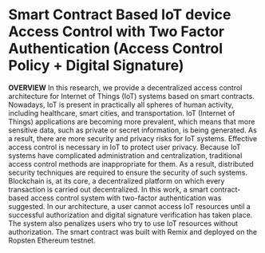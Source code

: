 # Smart Contract Based IoT device Access Control with Two Factor Authentication (Access Control Policy + Digital Signature)

**OVERVIEW**
In this research, we provide a decentralized access control architecture for Internet of Things (IoT) systems based on smart contracts. Nowadays, IoT is present in practically all spheres of human activity, including healthcare, smart cities, and transportation. IoT (Internet of Things) applications are becoming more prevalent, which means that more sensitive data, such as private or secret information, is being generated. As a result, there are more security and privacy risks for IoT systems. Effective access control is necessary in IoT to protect user privacy. Because IoT systems have complicated administration and centralization, traditional access control methods are inappropriate for them. As a result, distributed security techniques are required to ensure the security of such systems. Blockchain is, at its core, a decentralized platform on which every transaction is carried out decentralized. In this work, a smart contract-based access control system with two-factor authentication was suggested. In our architecture, a user cannot access IoT resources until a successful authorization and digital signature verification has taken place. The system also penalizes users who try to use IoT resources without authorization. The smart contract was built with Remix and deployed on the Ropsten Ethereum testnet.
